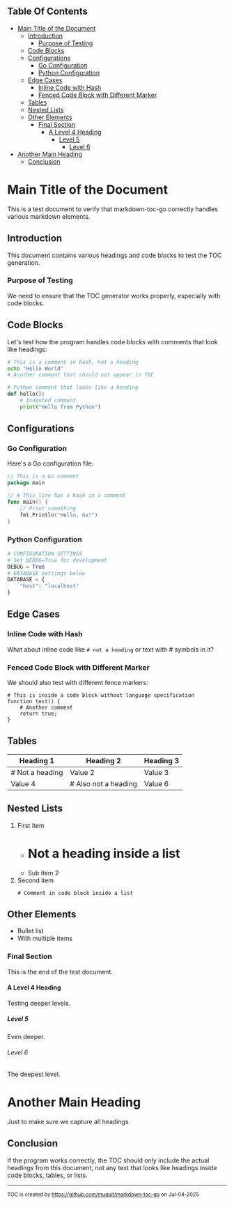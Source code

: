 ## Table Of Contents
- [Main Title of the Document](#main-title-of-the-document)
  - [Introduction](#introduction)
    - [Purpose of Testing](#purpose-of-testing)
  - [Code Blocks](#code-blocks)
  - [Configurations](#configurations)
    - [Go Configuration](#go-configuration)
    - [Python Configuration](#python-configuration)
  - [Edge Cases](#edge-cases)
    - [Inline Code with Hash](#inline-code-with-hash)
    - [Fenced Code Block with Different Marker](#fenced-code-block-with-different-marker)
  - [Tables](#tables)
  - [Nested Lists](#nested-lists)
  - [Other Elements](#other-elements)
    - [Final Section](#final-section)
      - [A Level 4 Heading](#a-level-4-heading)
        - [Level 5](#level-5)
          - [Level 6](#level-6)
- [Another Main Heading](#another-main-heading)
  - [Conclusion](#conclusion)

# Main Title of the Document

This is a test document to verify that markdown-toc-go correctly handles various markdown elements.

## Introduction

This document contains various headings and code blocks to test the TOC generation.

### Purpose of Testing

We need to ensure that the TOC generator works properly, especially with code blocks.

## Code Blocks

Let's test how the program handles code blocks with comments that look like headings:

```bash
# This is a comment in bash, not a heading
echo "Hello World"
# Another comment that should not appear in TOC
```

```python
# Python comment that looks like a heading
def hello():
    # Indented comment
    print("Hello from Python")
```

## Configurations

### Go Configuration

Here's a Go configuration file:

```go
// This is a Go comment
package main

// # This line has a hash in a comment
func main() {
    // Print something
    fmt.Println("Hello, Go!")
}
```

### Python Configuration

```python
# CONFIGURATION SETTINGS
# Set DEBUG=True for development
DEBUG = True
# DATABASE settings below
DATABASE = {
    "host": "localhost"
}
```

## Edge Cases

### Inline Code with Hash

What about inline code like `# not a heading` or text with # symbols in it?

### Fenced Code Block with Different Marker

We should also test with different fence markers:

```
# This is inside a code block without language specification
function test() {
    # Another comment
    return true;
}
```

## Tables

| Heading 1 | Heading 2 | Heading 3 |
|-----------|-----------|-----------|
| # Not a heading | Value 2 | Value 3 |
| Value 4 | # Also not a heading | Value 6 |

## Nested Lists

1. First item
   - # Not a heading inside a list
   - Sub item 2
2. Second item
   ```
   # Comment in code block inside a list
   ```

## Other Elements

- Bullet list
- With multiple items

### Final Section

This is the end of the test document.

#### A Level 4 Heading

Testing deeper levels.

##### Level 5

Even deeper.

###### Level 6

The deepest level.

# Another Main Heading

Just to make sure we capture all headings.

## Conclusion

If the program works correctly, the TOC should only include the actual headings from this document, not any text that looks like headings inside code blocks, tables, or lists.

---
<sub>TOC is created by https://github.com/muquit/markdown-toc-go on Jul-04-2025</sub>
